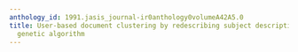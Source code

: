 ```yaml
---
anthology_id: 1991.jasis_journal-ir0anthology0volumeA42A5.0
title: User-based document clustering by redescribing subject descriptions with a
  genetic algorithm
---
```

